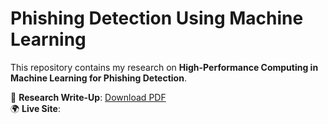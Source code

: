 # Phishing Detection Using Machine Learning
This repository contains my research on **High-Performance Computing in Machine Learning for Phishing Detection**.

📄 **Research Write-Up**: [Download PDF](./docs/Topic_tern.pdf)  
🌍 **Live Site**: 
